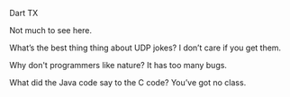 Dart TX

Not much to see here.

What’s the best thing thing about UDP jokes? I don’t care if you get them.

Why don't programmers like nature? It has too many bugs.

What did the Java code say to the C code? You’ve got no class.


